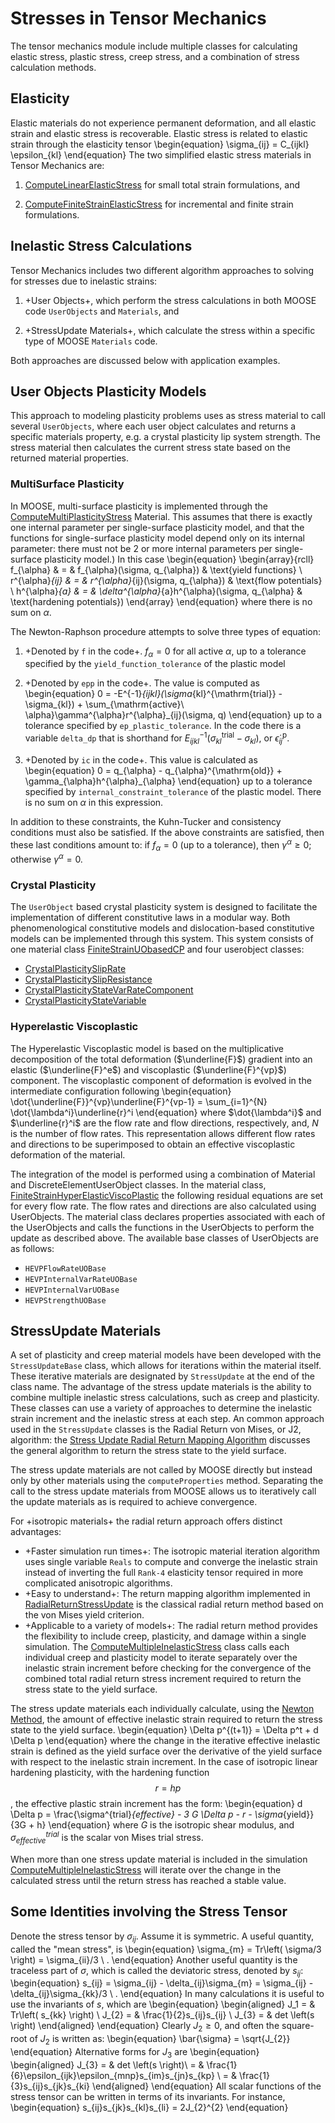 # Stresses in Tensor Mechanics

The tensor mechanics module include multiple classes for calculating elastic stress, plastic stress, creep stress, and a combination of stress calculation methods.

## Elasticity

Elastic materials do not experience permanent deformation, and all elastic strain and elastic stress
is recoverable.  Elastic stress is related to elastic strain through the elasticity tensor
\begin{equation}
\sigma_{ij} = C_{ijkl} \epsilon_{kl}
\end{equation}
The two simplified elastic stress materials in Tensor Mechanics are:

1. [ComputeLinearElasticStress](/ComputeLinearElasticStress.md) for small total strain formulations,
   and

2. [ComputeFiniteStrainElasticStress](/ComputeFiniteStrainElasticStress.md) for incremental and
   finite strain formulations.

## Inelastic Stress Calculations

Tensor Mechanics includes two different algorithm approaches to solving for stresses due to inelastic strains:

1. +User Objects+, which perform the stress calculations in both MOOSE code `UserObjects` and `Materials`, and

2. +StressUpdate Materials+, which calculate the stress within a specific type of MOOSE `Materials` code.

Both approaches are discussed below with application examples.

## User Objects Plasticity Models

This approach to modeling plasticity problems uses as stress material to call several `UserObjects`,
where each user object calculates and returns a specific materials property, e.g. a crystal
plasticity lip system strength.  The stress material then calculates the current stress state based
on the returned material properties.

### MultiSurface Plasticity

In MOOSE, multi-surface plasticity is implemented through the
[ComputeMultiPlasticityStress](/ComputeMultiPlasticityStress.md) Material. This assumes that there is
exactly one internal parameter per single-surface plasticity model, and that the functions for
single-surface plasticity model depend only on its internal parameter: there must not be 2 or more
internal parameters per single-surface plasticity model.)  In this case
\begin{equation}
\begin{array}{rcll}
f_{\alpha} & = & f_{\alpha}(\sigma, q_{\alpha}) & \text{yield functions} \\
r^{\alpha}_{ij} & = & r^{\alpha}_{ij}(\sigma, q_{\alpha}) & \text{flow potentials} \\
h^{\alpha}_{a} & = & \delta^{\alpha}_{a}h^{\alpha}(\sigma, q_{\alpha} & \text{hardening potentials})
\end{array}
\end{equation}
where there is no sum on $\alpha$.

The Newton-Raphson procedure attempts to solve three types of equation:

1. +Denoted by `f` in the code+.  $f_{\alpha} = 0$ for all active $\alpha$, up to a tolerance specified
   by the `yield_function_tolerance` of the plastic model

2. +Denoted by `epp` in the code+. The value is computed as
   \begin{equation}
   0 = -E^{-1}_{ijkl}(\sigma_{kl}^{\mathrm{trial}} - \sigma_{kl}) +
   \sum_{\mathrm{active}\ \alpha}\gamma^{\alpha}r^{\alpha}_{ij}(\sigma, q)
   \end{equation}
   up to a tolerance specified by `ep_plastic_tolerance`.  In the code there is a variable `delta_dp` that is shorthand
   for $E^{-1}_{ijkl}(\sigma_{kl}^{\mathrm{trial}} - \sigma_{kl})$, or
   $\dot{\epsilon}^{\mathrm{p}}_{ij}$.

3. +Denoted by `ic` in the code+. This value is calculated as
   \begin{equation}
   0 = q_{\alpha} - q_{\alpha}^{\mathrm{old}} + \gamma_{\alpha}h^{\alpha}_{\alpha}
   \end{equation}
   up to a tolerance specified by `internal_constraint_tolerance`
   of the plastic model.  There is no sum on $\alpha$ in this expression.

In addition to these constraints, the Kuhn-Tucker and consistency conditions must also be satisfied.
If the above constraints are satisfied, then these last conditions amount to: if $f_{\alpha}=0$ (up
to a tolerance), then $\gamma^{\alpha}\geq 0$; otherwise $\gamma^{\alpha}=0$.

### Crystal Plasticity

The `UserObject` based crystal plasticity system is designed to facilitate the implementation of
different constitutive laws in a modular way. Both phenomenological constitutive models and
dislocation-based constitutive models can be implemented through this system. This system
consists of one material class [FiniteStrainUObasedCP](/FiniteStrainUObasedCP.md) and four userobject
classes:

- [CrystalPlasticitySlipRate](/CrystalPlasticitySlipRateGSS.md)
- [CrystalPlasticitySlipResistance](/CrystalPlasticitySlipResistanceGSS.md)
- [CrystalPlasticityStateVarRateComponent](/CrystalPlasticityStateVarRateComponentGSS.md)
- [CrystalPlasticityStateVariable](/CrystalPlasticityStateVariable.md)

### Hyperelastic Viscoplastic

The Hyperelastic Viscoplastic model is based on the multiplicative decomposition of the total
deformation ($\underline{F}$) gradient into an elastic ($\underline{F}^e$) and viscoplastic
($\underline{F}^{vp}$) component. The viscoplastic component of deformation is evolved in the
intermediate configuration following
\begin{equation}
\dot{\underline{F}}^{vp}\underline{F}^{vp-1} = \sum_{i=1}^{N} \dot{\lambda^i}\underline{r}^i
\end{equation}
where $\dot{\lambda^i}$ and $\underline{r}^i$ are the flow rate and flow directions, respectively,
and, $N$ is the number of flow rates. This representation allows different flow rates and directions
to be superimposed to obtain an effective viscoplastic deformation of the material.


The integration of the model is performed using a combination of Material and
DiscreteElementUserObject classes.  In the material class,
[FiniteStrainHyperElasticViscoPlastic](/FiniteStrainHyperElasticViscoPlastic.md) the following
residual equations are set for every flow rate. The flow rates and directions are also calculated
using UserObjects. The material class declares properties associated with each of the UserObjects and
calls the functions in the UserObjects to perform the update as described above. The available base
classes of UserObjects are as follows:

- `HEVPFlowRateUOBase`
- `HEVPInternalVarRateUOBase`
- `HEVPInternalVarUOBase`
- `HEVPStrengthUOBase`


## StressUpdate Materials

A set of plasticity and creep material models have been developed with the `StressUpdateBase` class,
which allows for iterations within the material itself. These iterative
materials are designated by `StressUpdate` at the end of the class name.
The advantage of the stress update materials is the ability to combine multiple
inelastic stress calculations, such as creep and plasticity.
These classes can use a variety of approaches to determine the inelastic strain
increment and the inelastic stress at each step.
An common approach used in the `StressUpdate` classes is the Radial Return von
Mises, or J2, algorithm: the
[Stress Update Radial Return Mapping Algorithm](/RadialReturnStressUpdate.md)
discusses the general algorithm to return the stress state to the yield surface.

The stress update materials are not called by MOOSE directly but instead only by other materials
using the `computeProperties` method. Separating the call to the stress update materials from MOOSE
allows us to iteratively call the update materials as is required to achieve convergence.

For +isotropic materials+ the radial return approach offers distinct advantages:

- +Faster simulation run times+: The isotropic material iteration algorithm uses single variable
  `Reals` to compute and converge the inelastic strain instead of inverting the full `Rank-4`
  elasticity tensor required in more complicated anisotropic algorithms.
- +Easy to understand+: The return mapping algorithm implemented in
  [RadialReturnStressUpdate](/RadialReturnStressUpdate.md) is the classical radial return method
  based on the von Mises yield criterion.
- +Applicable to a variety of models+: The radial return method provides the flexibility to include
  creep, plasticity, and damage within a single simulation.  The
  [ComputeMultipleInelasticStress](/ComputeMultipleInelasticStress.md) class calls each individual
  creep and plasticity model to iterate separately over the inelastic strain increment before
  checking for the convergence of the combined total radial return stress increment required to
  return the stress state to the yield surface.

The stress update materials each individually calculate, using the
[Newton Method](http://mathworld.wolfram.com/NewtonsMethod.html), the amount of effective inelastic
strain required to return the stress state to the yield surface.
\begin{equation}
\Delta p^{(t+1)} = \Delta p^t + d \Delta p
\end{equation}
where the change in the iterative effective inelastic strain is defined as the yield surface over the
derivative of the yield surface with respect to the inelastic strain increment. In the case of
isotropic linear hardening plasticity, with the hardening function $$ r = hp$$, the effective plastic
strain increment has the form:
\begin{equation}
 d \Delta p = \frac{\sigma^{trial}_{effective} - 3 G \Delta p - r - \sigma_{yield}}{3G + h}
\end{equation}
where $G$ is the isotropic shear modulus, and $\sigma^{trial}_{effective}$ is the scalar von Mises
trial stress.

When more than one stress update material is included in the simulation
[ComputeMultipleInelasticStress](/ComputeMultipleInelasticStress.md) will
iterate over the change in the calculated stress until the return stress has reached a stable value.

## Some Identities involving the Stress Tensor

Denote the stress tensor by $\sigma_{ij}$.  Assume it is symmetric.  A useful quantity, called the
"mean stress", is
\begin{equation}
\sigma_{m} = Tr\left( \sigma/3 \right) = \sigma_{ii}/3 \ .
\end{equation}
Another useful quantity is the traceless part of $\sigma$, which is called the deviatoric stress, denoted by $s_{ij}$:
\begin{equation}
s_{ij} = \sigma_{ij} - \delta_{ij}\sigma_{m} = \sigma_{ij} - \delta_{ij}\sigma_{kk}/3 \ .
\end{equation}
In many calculations it is useful to use the invariants of $s$, which are
\begin{equation}
\begin{aligned}
J_1 = & Tr\left( s_{kk} \right) \\
J_{2} = & \frac{1}{2}s_{ij}s_{ij} \\
J_{3} = & det \left(s \right)
\end{aligned}
\end{equation}
Clearly $J_{2} \geq 0$, and
often the square-root of $J_{2}$ is written as:
\begin{equation}
\bar{\sigma} = \sqrt{J_{2}}
\end{equation}
Alternative forms for $J_{3}$ are
\begin{equation}
\begin{aligned}
J_{3} = & det \left(s \right)\\
      = & \frac{1}{6}\epsilon_{ijk}\epsilon_{mnp}s_{im}s_{jn}s_{kp} \\
      = & \frac{1}{3}s_{ij}s_{jk}s_{ki}
\end{aligned}
\end{equation}
All scalar functions of the stress tensor can be written in terms of its invariants.  For instance,
\begin{equation}
s_{ij}s_{jk}s_{kl}s_{li} = 2J_{2}^{2}
\end{equation}
